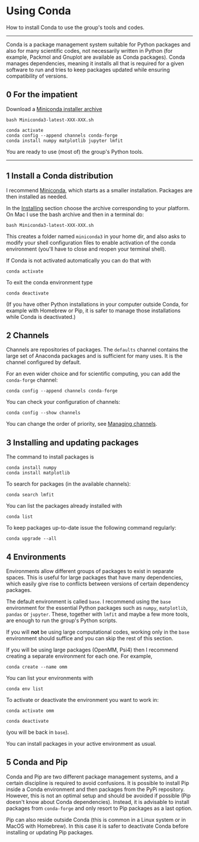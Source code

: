 # Using Conda

How to install Conda to use the group's tools and codes.

----

Conda is a package management system suitable for Python packages and also for many scientific codes, not necessarily written in Python (for example, Packmol and Gnuplot are available as Conda packages). Conda manages dependencies, meaning it installs all that is required for a given software to run and tries to keep packages updated while ensuring compatibility of versions.

## 0 For the impatient

Download a [Miniconda installer archive](https://docs.conda.io/en/latest/miniconda.html#installing)

    bash Miniconda3-latest-XXX-XXX.sh

    conda activate
    conda config --append channels conda-forge
    conda install numpy matplotlib jupyter lmfit

You are ready to use (most of) the group's Python tools.


----

## 1 Install a Conda distribution

I recommend [Miniconda](https://docs.conda.io/en/latest/miniconda.html), which starts as a smaller installation. Packages are then installed as needed.

In the [Installing](https://docs.conda.io/en/latest/miniconda.html#installing) section choose the archive corresponding to your platform. On Mac I use the bash archive and then in a terminal do:

    bash Miniconda3-latest-XXX-XXX.sh

This creates a folder named `miniconda3` in your home dir, and also asks to modify your shell configuration files to enable activation of the conda environment (you'll have to close and reopen your terminal shell).

If Conda is not activated automatically you can do that with

    conda activate

To exit the conda environment type

    conda deactivate

(If you have other Python installations in your computer outside Conda, for example with Homebrew or Pip, it is safer to manage those installations while Conda is deactivated.)

## 2 Channels

Channels are repositories of packages. The `defaults` channel contains the large set of Anaconda packages and is sufficient for many uses. It is the channel configured by default.

For an even wider choice and for scientific computing, you can add the `conda-forge` channel:

    conda config --append channels conda-forge

You can check your configuration of channels:

    conda config --show channels

You can change the order of priority, see [Managing channels](https://conda.io/projects/conda/en/latest/user-guide/tasks/manage-channels.html).


## 3 Installing and updating packages

The command to install packages is

    conda install numpy
    conda install matplotlib

To search for packages (in the available channels):

    conda search lmfit

You can list the packages already installed with

    conda list

To keep packages up-to-date issue the following command regularly:

    conda upgrade --all


## 4 Environments

Environments allow different groups of packages to exist in separate spaces. This is useful for large packages that have many dependencies, which easily give rise to conflicts between versions of certain dependency packages.

The default environment is called `base`. I recommend using the `base` environment for the essential Python packages such as `numpy`, `matplotlib`, `pandas` or `jupyter`. These, together with `lmfit` and maybe a few more tools, are enough to run the group's Python scripts.

If you will **not** be using large computational codes, working only in the `base` environment should suffice and you can skip the rest of this section.

If you will be using large packages (OpenMM, Psi4) then I recommend creating a separate environment for each one. For example,

    conda create --name omm

You can list your environments with

    conda env list

To activate or deactivate the environment you want to work in:

    conda activate omm

    conda deactivate

(you will be back in `base`).

You can install packages in your active environment as usual.


## 5 Conda and Pip

Conda and Pip are two different package management systems, and a certain discipline is required to avoid confusions. It is possible to install Pip inside a Conda environment and then packages from the PyPi repository. However, this is not an optimal setup and should be avoided if possible (Pip doesn't know about Conda dependencies). Instead, it is advisable to install packages from `conda-forge` and only resort to Pip packages as a last option.

Pip can also reside outside Conda (this is common in a Linux system or in MacOS with Homebrew). In this case it is safer to deactivate Conda before installing or updating Pip packages.
